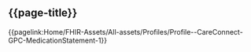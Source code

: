 ## {{page-title}}

{{pagelink:Home/FHIR-Assets/All-assets/Profiles/Profile--CareConnect-GPC-MedicationStatement-1}}